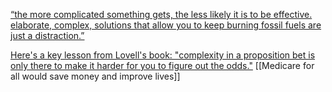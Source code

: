 
[“the more complicated something gets, the less likely it is to be effective. elaborate, complex, solutions that allow you to keep burning fossil fuels are just a distraction.”](https://twitter.com/kcimc/status/1534263621844205568?s=20&t=N7C3Unvxx8DmP0cmEuTW7Q)

[Here's a key lesson from Lovell's book: "complexity in a proposition bet is only there to make it harder for you to figure out the odds."](https://twitter.com/doctorow/status/1521865588313894912?s=20&t=7khhBKJVbkbqihyeYfFqtg)
	[[Medicare for all would save money and improve lives]]
